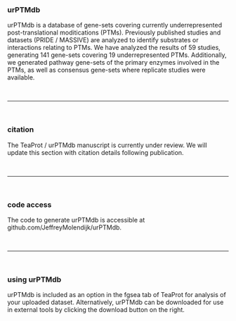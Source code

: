 ### __urPTMdb__
<p>urPTMdb is a database of gene-sets covering currently underrepresented post-translational moditications (PTMs). Previously published studies and datasets (PRIDE / MASSIVE) are analyzed to identify substrates or interactions relating to PTMs. We have analyzed the results of 59 studies, generating 141 gene-sets covering 19 underrepresented PTMs. Additionally, we generated pathway gene-sets of the primary enzymes involved in the PTMs, as well as consensus gene-sets where replicate studies were available.</p>

<br>

---

<br>

### __citation__
<p>The TeaProt / urPTMdb manuscript is currently under review. We will update this section with citation details following publication.</p>

<br>

---

<br>

### __code access__
<p>The code to generate urPTMdb is accessible at github.com/JeffreyMolendijk/urPTMdb.</p>

<br>

---

<br>

### __using urPTMdb__
<p>urPTMdb is included as an option in the fgsea tab of TeaProt for analysis of your uploaded dataset. Alternatively, urPTMdb can be downloaded for use in external tools by clicking the download button on the right.</p>